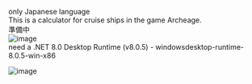 only Japanese language  
This is a calculator for cruise ships in the game Archeage.  
準備中  
![image](https://github.com/606musical/CruiseShipStatusDisplay/assets/170735828/db347cf2-f025-4925-af8a-33113d262bca)  
need a .NET 8.0 Desktop Runtime (v8.0.5) - windowsdesktop-runtime-8.0.5-win-x86  

![image](https://github.com/606musical/CruiseShipStatusDisplay/assets/170735828/17fe456e-f807-4245-826e-33f8d587dc3a) 
